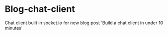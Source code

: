 # Blog-chat-client
Chat client built in socket.io for new blog post 'Build a chat client in under 10 minutes'
